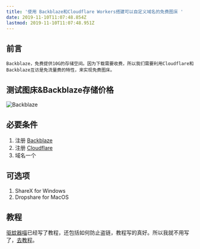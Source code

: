 ```yaml
---
title: '使用 Backblaze和Cloudflare Workers搭建可以自定义域名的免费图床 '
date: 2019-11-10T11:07:48.854Z
lastmod: 2019-11-10T11:07:48.951Z
---
```

## 前言
    Backblaze，免费提供10G的存储空间。因为下载需要收费，所以我们需要利用Cloudflare和Backblaze互访是免流量费的特性，来实现免费图床。

##  测试图床&Backblaze存储价格

![Backblaze](https://img.suan.su/Screen-Shot-2019-11-12-13-15-43.png)

## 必要条件
1. 注册 [Backblaze](https://www.backblaze.com/b2/sign-up.html)
2. 注册 [Cloudflare](https://dash.cloudflare.com/sign-up)
3. 域名一个

## 可选项
1. ShareX for Windows
2. Dropshare for MacOS

## 教程

[驱蚊器喵](https://blog.meow.page)已经写了教程，还包括如何防止盗链，教程写的真好。所以我就不用写了，[去教程](https://blog.meow.page/2019/09/24/free-personal-image-hosting-with-backblaze-b2-and-cloudflare-workers/)。




